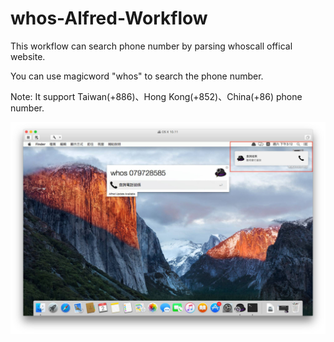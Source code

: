 whos-Alfred-Workflow
===


This workflow can search phone number by parsing whoscall offical website.

You can use magicword "whos" to search the phone number.

Note: It support Taiwan(+886)、Hong Kong(+852)、China(+86) phone number.

![](https://raw.githubusercontent.com/HenryYang/whos-Alfred-Workflow/master/whos.jpg)